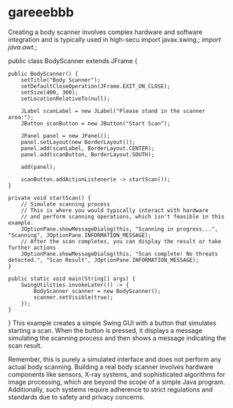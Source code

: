 # gareeebbb
Creating a body scanner involves complex hardware and software integration and is typically used in high-secu
import javax.swing.*;
import java.awt.*;

public class BodyScanner extends JFrame {

    public BodyScanner() {
        setTitle("Body Scanner");
        setDefaultCloseOperation(JFrame.EXIT_ON_CLOSE);
        setSize(400, 300);
        setLocationRelativeTo(null);

        JLabel scanLabel = new JLabel("Please stand in the scanner area:");
        JButton scanButton = new JButton("Start Scan");

        JPanel panel = new JPanel();
        panel.setLayout(new BorderLayout());
        panel.add(scanLabel, BorderLayout.CENTER);
        panel.add(scanButton, BorderLayout.SOUTH);

        add(panel);

        scanButton.addActionListener(e -> startScan());
    }

    private void startScan() {
        // Simulate scanning process
        // This is where you would typically interact with hardware
        // and perform scanning operations, which isn't feasible in this example.
        JOptionPane.showMessageDialog(this, "Scanning in progress...", "Scanning", JOptionPane.INFORMATION_MESSAGE);
        // After the scan completes, you can display the result or take further actions
        JOptionPane.showMessageDialog(this, "Scan complete! No threats detected.", "Scan Result", JOptionPane.INFORMATION_MESSAGE);
    }

    public static void main(String[] args) {
        SwingUtilities.invokeLater(() -> {
            BodyScanner scanner = new BodyScanner();
            scanner.setVisible(true);
        });
    }
}
This example creates a simple Swing GUI with a button that simulates starting a scan. When the button is pressed, it displays a message simulating the scanning process and then shows a message indicating the scan result.

Remember, this is purely a simulated interface and does not perform any actual body scanning. Building a real body scanner involves hardware components like sensors, X-ray systems, and sophisticated algorithms for image processing, which are beyond the scope of a simple Java program. Additionally, such systems require adherence to strict regulations and standards due to safety and privacy concerns.






